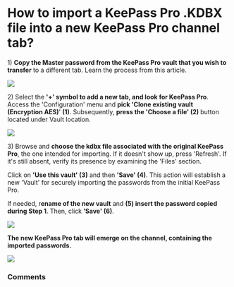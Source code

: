 # How to import a KeePass Pro .KDBX file into a new KeePass Pro channel tab?

<p class="no-margin"></p>
<p class="no-margin">1) <b>Copy the Master password from the KeePass Pro vault that you wish to transfer</b> to a different tab. <a target="_blank" class="intercom-content-link">Learn the process from this article</a>.</p>
<div class="intercom-container"><img src="https://downloads.intercomcdn.com/i/o/803665661/7d4661bc6c535728972917fc/1.png"></div><p class="no-margin"></p>
<p class="no-margin">2) Select the <b>'+' symbol to add a new tab, and look for KeePass Pro</b>. Access the 'Configuration' menu and <b>pick 'Clone existing vault (Encryption AES)</b>'<b> (1)</b>. Subsequently, <b>press the 'Choose a file' (2) </b>button located under Vault location.</p>
<div class="intercom-container"><img src="https://downloads.intercomcdn.com/i/o/803665819/259fe0ed48e143a336724327/2.png"></div><p class="no-margin">3) Browse and <b>choose the kdbx file associated with the original KeePass Pro</b>, the one intended for importing. If it doesn't show up, press 'Refresh'. If it's still absent, verify its presence by examining the 'Files' section. </p>
<p class="no-margin"></p>
<p class="no-margin">Click on <b>'Use this vault' (3)</b> and then <b>'Save' (4)</b>. This action will establish a new 'Vault' for securely importing the passwords from the initial KeePass Pro.</p>
<p class="no-margin"></p>
<p class="no-margin">If needed, r<b>ename of the new vault</b> and <b>(5) insert the password copied during Step 1</b>. Then, click<b> 'Save' (6)</b>.</p>
<p class="no-margin"></p>
<div class="intercom-container"><img src="https://downloads.intercomcdn.com/i/o/803666294/8582f20337762ffce8adcb75/3.png"></div><p class="no-margin"><b>The new KeePass Pro tab will emerge on the channel, containing the imported passwords.</b></p>
<div class="intercom-container"><img src="https://downloads.intercomcdn.com/i/o/803667587/31a37521f26f0e2f1a93f005/4.png"></div><p class="no-margin"></p>
<p class="no-margin"></p>
<p class="no-margin"></p>
<p class="no-margin"></p>

### Comments

<Commentaire />